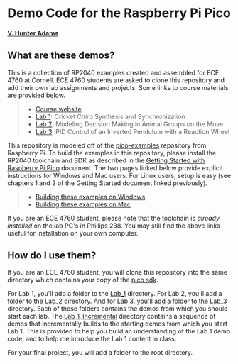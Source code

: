 # Demo Code for the Raspberry Pi Pico
#### [V. Hunter Adams](https://vanhunteradams.com)

## What are these demos?

This is a collection of RP2040 examples created and assembled for ECE 4760 at Cornell. ECE 4760 students are asked to clone this repository and add their own lab assignments and projects. Some links to course materials are provided below.

> - [Course website](https://ece4760.github.io)
> - [Lab 1](https://vanhunteradams.com/Pico/Cricket/Crickets.html): Cricket Chirp Synthesis and Synchronization
> - [Lab 2](https://vanhunteradams.com/Pico/Animal_Movement/Animal_Movement.html): Modeling Decision Making in Animal Groups on the Move
> - [Lab 3](https://vanhunteradams.com/Pico/ReactionWheel/ReactionWheel.html): PID Control of an Inverted Pendulum with a Reaction Wheel

This repository is modeled off of the [pico-examples](https://github.com/raspberrypi/pico-examples) repository from Raspberry Pi. To build the examples in this repository, please install the RP2040 toolchain and SDK as described in the [Getting Started with Raspberry Pi Pico](https://datasheets.raspberrypi.com/pico/getting-started-with-pico.pdf) document. The two pages linked below provide explicit instructions for Windows and Mac users. For Linux users, setup is easy (see chapters 1 and 2 of the Getting Started document linked previously). 

> - [Building these examples on Windows](https://vanhunteradams.com/Pico/Setup/PicoSetup.html)
> - [Building these examples on Mac](https://vanhunteradams.com/Pico/Setup/PicoSetupMac.html)

If you are an ECE 4760 student, please note that the toolchain is *already installed* on the lab PC's in Phillips 238. You may still find the above links useful for installation on your own computer.

## How do I use them?

If you are an ECE 4760 student, you will clone this repository into the same directory which contains your copy of the [pico sdk](https://github.com/raspberrypi/pico-sdk). 

For Lab 1, you'll add a folder to the [Lab_1](Lab_1) directory. For Lab 2, you'll add a folder to the [Lab_2](Lab_2) directory. And for Lab 3, you'll add a folder to the [Lab_3](Lab_3) directory. Each of those folders contains the demos from which you should start each lab. The [Lab_1_Incremental](Lab_1_Incremental) directory contains a sequence of demos that incrementally builds to the starting demos from which you start Lab 1. This is provided to help you build an understanding of the Lab 1 demo code, and to help me introduce the Lab 1 content in class.

For your final project, you will add a folder to the root directory.